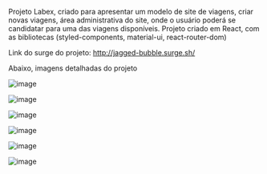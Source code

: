 Projeto Labex, criado para apresentar um modelo de site de viagens, criar novas viagens, área administrativa do site, onde o usuário poderá se candidatar para uma das viagens disponíveis.
Projeto criado em React, com as bibliotecas (styled-components, material-ui, react-router-dom)

Link do surge do projeto: http://jagged-bubble.surge.sh/

Abaixo, imagens detalhadas do projeto

![image](https://user-images.githubusercontent.com/92761507/198503367-b8a14f43-a594-4339-bf0b-33dfc852a876.png)

![image](https://user-images.githubusercontent.com/92761507/198503393-b9f10cf8-1d9b-4f6d-ae47-36b211029da2.png)

![image](https://user-images.githubusercontent.com/92761507/198503415-f98c3745-eaf2-4435-a822-da7baf8eadf1.png)

![image](https://user-images.githubusercontent.com/92761507/198503459-3f152e68-f6b9-4115-af42-d89c00b1e2bf.png)

![image](https://user-images.githubusercontent.com/92761507/198503495-11e6ef3c-1c2e-4b30-9934-b82f80c49d46.png)

![image](https://user-images.githubusercontent.com/92761507/198503526-876945b4-8c3a-461b-8201-e77ffdcc6950.png)
